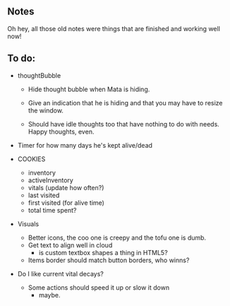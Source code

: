 ## Notes

Oh hey, all those old notes were things that are finished and working well now!

## To do:

+ thoughtBubble
    - Hide thought bubble when Mata is hiding.

    - Give an indication that he is hiding and that you may have to resize the window.

    - Should have idle thoughts too that have nothing to do with needs. Happy thoughts, even.

+ Timer for how many days he's kept alive/dead

+ COOKIES
    
    - inventory
    - activeInventory
    - vitals (update how often?)
    - last visited
    - first visited (for alive time)
    - total time spent?

+ Visuals
    - Better icons, the coo one is creepy and the tofu one is dumb.
    - Get text to align well in cloud
        + is custom textbox shapes a thing in HTML5?
    - Items border should match button borders, who winns?

+ Do I like current vital decays?
    - Some actions should speed it up or slow it down
        + maybe.